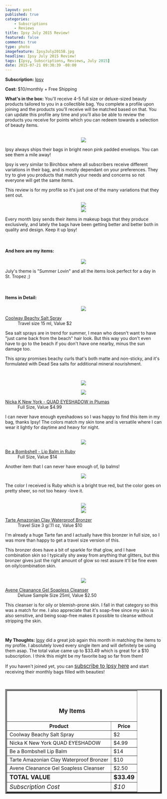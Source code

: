 ```yaml
---
layout: post
published: true
categories: 
    - Subscriptions
    - Reviews
title: Ipsy July 2015 Review!
featured: false
comments: true
type: photo
imagefeature: IpsyJuly2015B.jpg
headline: Ipsy July 2015 Review!
tags: [Ipsy, Subscriptions, Reviews, July 2015]
date: 2015-07-21 09:38:39 -08:00
---
```


<p></p>
<p><b>Subscription:</b> <a href="https://www.ipsy.com/new?refer=uns8d" target="_blank">Ipsy</a></p>
<p><b>Cost:</b> $10/monthly + Free Shipping</p>
<p><b>What's in the box:</b> You'll receive 4-5 full size or deluxe-sized beauty products tailored to you in a collectible bag. You complete a profile upon joining and the products you'll receive will be matched based on that. You can update this profile any time and you'll also be able to review the products you receive for points which you can redeem towards a selection of beauty items.</p>
<br>

<center><img src='/images/IpsyJuly2015Packaging.jpg'></center>
<p>Ipsy always ships their bags in bright neon pink padded envelops. You can see them a mile away!</p>

<p>Ipsy is very similar to Birchbox where all subscribers receive different variations in their bag, and is mostly dependant on your preferences. They try to give you products that match your needs and concerns so not everyone will get the same items.</p>

<p>This review is for my profile so it's just one of the many variations that they sent out.</p>

<center><img src='/images/IpsyJuly2015Bag.jpg'></center>
<center><img src='/images/IpsyJuly2015Bag2.jpg'></center>

<p>Every month Ipsy sends their items in makeup bags that they produce exclusively, and lately the bags have been getting better and better both in quality and design. Keep it up Ipsy!</p>
<br>

<H4>And here are my items:</H4>
<center><img src='/images/IpsyJuly2015Items.jpg'></center>
<p>July's theme is "Summer Lovin" and all the items look perfect for a day in St. Tropez ;)</p>
<br>

<H4>Items in Detail:</H4>

<p><center><img src='/images/IpsyJuly2015Hair.jpg'></center></p>
<DL>
<DT><a href="https://www.coolwayhair.com/ProductDetail.aspx?pid=131" target="_blank">Coolway Beachy Salt Spray</a></DT>
<DD>Travel size 15 ml, Value $2</DD>
</DL>

<p>Sea salt sprays are in trend for summer, I mean who doesn't want to have "just came back from the beach" hair look. But this way you don't even have to go to the beach if you don't have one nearby, minus the sun damage too.</p>
<p>This spray promises beachy curls that's both matte and non-sticky, and it's formulated with Dead Sea salts for additional mineral nourishment.</p> 
<br>

<p><center><img src='/images/IpsyJuly2015Eyeshadow.jpg'></center></p>
<p><center><img src='/images/IpsyJuly2015Eyeshadow2.jpg'></center></p>
<DL>
<DT><a href="http://www.nicka.com/eye/eye-shadow/quad-eyeshadow" target="_blank">Nicka K New York - QUAD EYESHADOW in Plumas</a></DT>
<DD>Full Size, Value $4.99</DD>
</DL>

<p>I can never have enough eyeshadows so I was happy to find this item in my bag, thanks Ipsy! The colors match my skin tone and is versatile where I can wear it lightly for daytime and heavy for night.</p>
<br>

<center><img src='/images/IpsyJuly2015Lip.jpg'></center>
<DL>
<DT><a href="http://beabombshellcosmetics.com/product/lip-balm/ruby/" target="_blank">Be a Bombshell - Lip Balm in Ruby</a></DT>
<DD>Full Size, Value $14</DD>
</DL>

<p>Another item that I can never have enough of, lip balms!</p>

<center><img src='/images/IpsyJuly2015Lip2.jpg'></center>
<p>The color I received is Ruby which is a bright true red, but the color goes on pretty sheer, so not too heavy -love it.</p>
<br>

<center><img src='/images/IpsyJuly2015Bronzer.jpg'></center>
<center><img src='/images/IpsyJuly2015Bronzer2.jpg'></center>
<DL>
<DT><a href="http://tartecosmetics.com/tarte-item-powder-bronzer" target="_blank">Tarte Amazonian Clay Waterproof Bronzer</a></DT>
<DD>Travel Size 3 g/.11 oz, Value $10</DD>
</DL>

<p>I'm already a huge Tarte fan and I actually have this bronzer in full size, so I was more than happy to get a travel size version of this.</p>
<p>This bronzer does have a bit of sparkle for that glow, and I have combination skin so I typically shy away from anything that glitters, but this bronzer gives just the right amount of glow so rest assure it'll be fine even on oily/combination skin.</p>
<br>

<center><img src='/images/IpsyJuly2015Cleanser.jpg'></center>
<DL>
<DT><a href="http://www.aveneusa.com/products/categories/cleansers/cleanance-gel-soapless-cleanser-1" target="_blank">Avene Cleanance Gel Soapless Cleanser</a></DT>
<DD>Deluxe Sample Size 25ml, Value $2.50</DD>
</DL>

<p>This cleanser is for oily or blemish-prone skin. I fall in that category so this was a match for me. I also appreciate that it's soap-free since my skin is also sensitive, and being soap-free makes it possible to cleanse without stripping the skin.</p>
<br>

<p><i class="icon-exclamation-sign"></i><b> My Thoughts:</b> <a href="https://www.ipsy.com/new?refer=uns8d" target="_blank">Ipsy</a> did a great job again this month in matching the items to my profile. I absolutely loved every single item and will definitely be using them asap. The total value came up to $33.49 which is great for a $10 subscription. I think this might be my favorite bag so far from them!</p>

<p>If you haven't joined yet, you can <a href="https://www.ipsy.com/new?refer=uns8d" target="_blank"><big>subscribe to Ipsy here</big></a> and start receiving their monthly bags filled with beauties!</p>
<br>

<TABLE  BORDER="5">
   <TR>
      <TH COLSPAN="2">
         <H3><BR><center>My Items</center></H3>
      </TH>
   </TR>
      <TH>Product</TH>
      <TH>Price</TH>
  <TR>
      <TD>Coolway Beachy Salt Spray</TD>
      <TD>$2</TD>
   </TR>
   <TR>
      <TD>Nicka K New York QUAD EYESHADOW</TD>
      <TD>$4.99</TD>
   </TR>
    <TR>
      <TD>Be a Bombshell Lip Balm</TD>
      <TD>$14</TD>
   </TR>
    <TR>
      <TD>Tarte Amazonian Clay Waterproof Bronzer</TD>
      <TD>$10</TD>
   </TR>
    <TR>
      <TD>Avene Cleanance Gel Soapless Cleanser</TD>
      <TD>$2.50</TD>
   </TR>
   <TR>
      <TD><b><big>TOTAL VALUE</big></b></TD>
      <TD><b><big>$33.49</big></b></TD>
   </TR>
   <TR>
      <TD><i><big>Subscription Cost</big></i></TD>
      <TD><i><big>$10</big></i></TD>
   </TR>
</TABLE>
